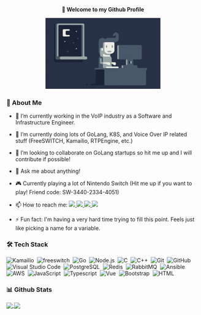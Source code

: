 <p align="center"><strong> 🚪 Welcome to my Github Profile</strong></p>

<p align="center"><img alt="Night Coding" src="https://raw.githubusercontent.com/AVS1508/AVS1508/master/assets/Night-Coding.gif" /></p>

### 🦝 About Me

- 🔭 I’m currently working in the VoIP industry as a Software and Infrastructure Engineer.
- 🌱 I’m currently doing lots of GoLang, K8S, and Voice Over IP related stuff (FreeSWITCH, Kamailio, RTPEngine, etc.)
- 👯 I’m looking to collaborate on GoLang startups so hit me up and I will contribute if possible!
- 💬 Ask me about anything!
- 🎮 Currently playing a lot of Nintendo Switch (Hit me up if you want to play! Friend code: SW-3440-2334-4051)
- 📫 How to reach me:
  <a href="https://twitter.com/bvisonl">
  <img src="https://img.shields.io/badge/Twitter-1DA1F2?style=for-the-badge&logo=twitter&logoColor=white"/>
  </a>
  <a href="https://github.com/bvisonl">
  <img src="https://img.shields.io/badge/GitHub-100000?style=for-the-badge&logo=github&logoColor=white"/>
  </a>
  <a href="https://linkedin.com/in/bvisonl">
  <img src="https://img.shields.io/badge/LinkedIn-0077B5?style=for-the-badge&logo=linkedin&logoColor=white"/>
  </a>
  <a href="https://discordapp.com/users/bvisonl#8963">
  <img src="https://img.shields.io/badge/Discord-7289DA?style=for-the-badge&logo=discord&logoColor=white"/>
  </a>

- ⚡ Fun fact: I'm having a very hard time trying to fill this point. Feels just like picking a name for a variable.

### 🛠 Tech Stack

![Kamailio](https://img.shields.io/badge/-Kamailio-05122A?style=flat&logo=kamailio)&nbsp;
![freeswitch](https://img.shields.io/badge/-FreeSWITCH-05122A?style=flat&logo=freeswitch)&nbsp;
![Go](https://img.shields.io/badge/-GoLang-05122A?style=flat&logo=go&logoColor=276DC3)&nbsp;
![Node.js](https://img.shields.io/badge/-Node.js-05122A?style=flat&logo=node.js)&nbsp;
![C](https://img.shields.io/badge/-C-05122A?style=flat&logo=C&logoColor=A8B9CC)&nbsp;
![C++](https://img.shields.io/badge/-C++-05122A?style=flat&logo=C%2B%2B&logoColor=00599C)&nbsp;
![Git](https://img.shields.io/badge/-Git-05122A?style=flat&logo=git)&nbsp;
![GitHub](https://img.shields.io/badge/-GitHub-05122A?style=flat&logo=github)&nbsp;
![Visual Studio Code](https://img.shields.io/badge/-Visual%20Studio%20Code-05122A?style=flat&logo=visual-studio-code&logoColor=007ACC)&nbsp;
![PostgreSQL](https://img.shields.io/badge/-PostgreSQL-05122A?style=flat&logo=postgresql)&nbsp;
![Redis](https://img.shields.io/badge/-Redis-05122A?style=flat&logo=redis)&nbsp;
![RabbitMQ](https://img.shields.io/badge/-RabbitMQ-05122A?style=flat&logo=rabbitmq&logoColor=2C2255)&nbsp;
![Ansible](https://img.shields.io/badge/-Ansible-05122A?style=flat&logo=ansible&logoColor=2C2255)&nbsp;
![AWS](https://img.shields.io/badge/-AWS-05122A?style=flat&logo=Amazon-aws)&nbsp;
![JavaScript](https://img.shields.io/badge/-JavaScript-05122A?style=flat&logo=javascript)&nbsp;
![Typescript](https://img.shields.io/badge/-Typescript-05122A?style=flat&logo=typescript)&nbsp;
![Vue](https://img.shields.io/badge/-VueJS-05122A?style=flat&logo=v)&nbsp;
![Bootstrap](https://img.shields.io/badge/-Bootstrap-05122A?style=flat&logo=bootstrap&logoColor=563D7C)&nbsp;
![HTML](https://img.shields.io/badge/-HTML-05122A?style=flat&logo=HTML5)&nbsp;

### 📊 Github Stats

<a href="https://github.com/bvisonl">
  <img align="center" src="https://github-readme-stats.vercel.app/api?username=bvisonl&count_private=true&show_icons=true&theme=dracula" />
</a>

<a href="https://github.com/bvisonl">
  <img align="center" src="https://github-readme-stats.vercel.app/api/top-langs/?username=bvisonl&theme=dracula&hide=java&layout=compact" />
</a>
